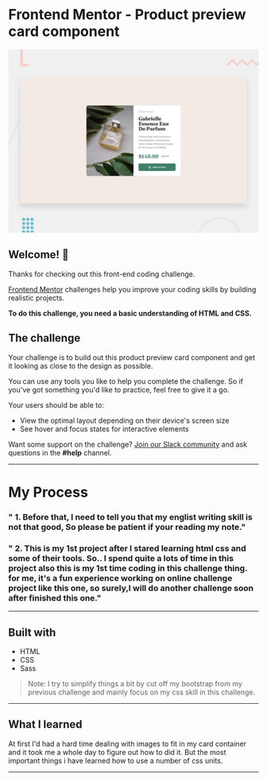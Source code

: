 # Frontend Mentor - Product preview card component

![Design preview for the Product preview card component coding challenge](./design/desktop-preview.jpg)

## Welcome! 👋

Thanks for checking out this front-end coding challenge.

[Frontend Mentor](https://www.frontendmentor.io) challenges help you improve your coding skills by building realistic projects.

**To do this challenge, you need a basic understanding of HTML and CSS.**

## The challenge

Your challenge is to build out this product preview card component and get it looking as close to the design as possible.

You can use any tools you like to help you complete the challenge. So if you've got something you'd like to practice, feel free to give it a go.

Your users should be able to:

- View the optimal layout depending on their device's screen size
- See hover and focus states for interactive elements

Want some support on the challenge? [Join our Slack community](https://www.frontendmentor.io/slack) and ask questions in the **#help** channel.

--- 

# My Process

### " 1. Before that, I need to tell you that my englist writing skill is not that good, So please be patient if your reading my note."
### " 2. This is my 1st project after I stared learning html css and some of their tools. So.. I spend quite a lots of time in this project also this is my 1st time coding in this challenge thing. for me, it's a fun experience working on online challenge project like this one, so surely,I will do another challenge soon after finished this one."

--- 
## Built with 
* HTML 
* CSS
* Sass

>Note: I try to simplify things a bit by cut off my bootstrap from my previous challenge and mainly focus on my css skill in this challenge.

---
## What I learned 

At first I'd had a hard time dealing with images to fit in my card container and it took me a whole day to figure out how to did it. But the most important things i have learned how to use a number of css units.     

---